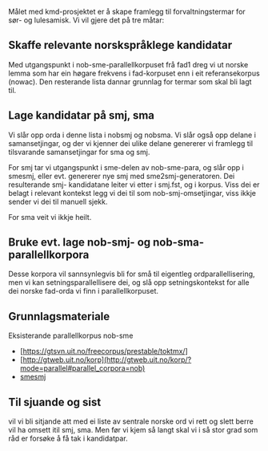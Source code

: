 

Målet med kmd-prosjektet er å skape framlegg til forvaltningstermar for sør- og lulesamisk. Vi vil gjere det på tre måtar:


## Skaffe relevante norskspråklege kandidatar


Med utgangspunkt i nob-sme-parallellkorpuset frå fad1 dreg vi ut norske lemma 
som har ein høgare frekvens i fad-korpuset enn i eit referansekorpus (nowac).
Den resterande lista dannar grunnlag for termar som skal bli lagt til.


## Lage kandidatar på smj, sma


Vi slår opp orda i denne lista i nobsmj og nobsma. Vi slår også opp delane 
i samansetjingar, og der vi kjenner dei ulike delane genererer vi framlegg til tilsvarande samansetjingar for sma og smj.


For smj tar vi utgangspunkt i sme-delen av nob-sme-para, og slår opp i smesmj, 
eller evt. genererer nye smj med sme2smj-generatoren. Dei resulterande smj-
kandidatane leiter vi etter i smj.fst, og i korpus. Viss dei er belagt i 
relevant kontekst legg vi dei til som nob-smj-omsetjingar, viss ikkje sender vi 
dei til manuell sjekk.


For sma veit vi ikkje heilt.


## Bruke evt. lage nob-smj- og nob-sma-parallellkorpora


Desse korpora vil sannsynlegvis bli for små til eigentleg ordparallellisering, men vi kan setningsparallellisere dei, og slå opp setningskontekst for alle dei norske fad-orda vi finn i parallellkorpuset.


## Grunnlagsmateriale


Eksisterande parallellkorpus nob-sme


* [https://gtsvn.uit.no/freecorpus/prestable/toktmx/]
* [http://gtweb.uit.no/korp](http://gtweb.uit.no/korp/?mode=parallel#parallel_corpora=nob)
* [smesmj](https://gtsvn.uit.no/langtech/trunk/words/dicts/smesmj/)




## Til sjuande og sist
vil vi bli sitjande att med ei liste av sentrale norske ord vi rett og slett berre vil ha omsett itil smj, sma. Men før vi kjem så langt skal vi i så stor grad som råd er forsøke å få tak i kandidatpar.


